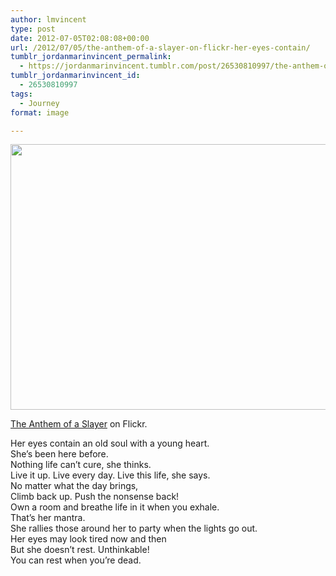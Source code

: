```yaml
---
author: lmvincent
type: post
date: 2012-07-05T02:08:08+00:00
url: /2012/07/05/the-anthem-of-a-slayer-on-flickr-her-eyes-contain/
tumblr_jordanmarinvincent_permalink:
  - https://jordanmarinvincent.tumblr.com/post/26530810997/the-anthem-of-a-slayer-on-flickr-her-eyes-contain
tumblr_jordanmarinvincent_id:
  - 26530810997
tags:
  - Journey
format: image

---
```

<img loading="lazy" src="https://jordansjourney.files.wordpress.com/2012/07/tumblr_m6o0llwn4b1rn5v6ko1_1280.jpg" alt="" width="640" height="425" class="alignnone size-full wp-image-136" />

<a href="https://www.flickr.com/photos/larryvincent/7505135932/" title="The Anthem of a Slayer" target="_blank" rel="noopener">The Anthem of a Slayer</a> on Flickr.

Her eyes contain an old soul with a young heart.  
She’s been here before.  
Nothing life can’t cure, she thinks.  
Live it up. Live every day. Live this life, she says.  
No matter what the day brings,  
Climb back up. Push the nonsense back!  
Own a room and breathe life in it when you exhale.  
That&rsquo;s her mantra.  
She rallies those around her to party when the lights go out.  
Her eyes may look tired now and then  
But she doesn&rsquo;t rest. Unthinkable!  
You can rest when you’re dead.